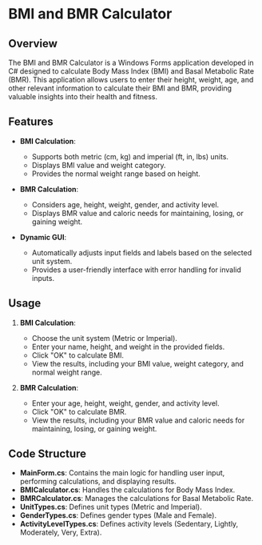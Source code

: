 # BMI and BMR Calculator

## Overview

The BMI and BMR Calculator is a Windows Forms application developed in C# designed to calculate Body Mass Index (BMI) and Basal Metabolic Rate (BMR). This application allows users to enter their height, weight, age, and other relevant information to calculate their BMI and BMR, providing valuable insights into their health and fitness.

## Features

- **BMI Calculation**: 
  - Supports both metric (cm, kg) and imperial (ft, in, lbs) units.
  - Displays BMI value and weight category.
  - Provides the normal weight range based on height.

- **BMR Calculation**:
  - Considers age, height, weight, gender, and activity level.
  - Displays BMR value and caloric needs for maintaining, losing, or gaining weight.

- **Dynamic GUI**:
  - Automatically adjusts input fields and labels based on the selected unit system.
  - Provides a user-friendly interface with error handling for invalid inputs.
## Usage

1. **BMI Calculation**:
   - Choose the unit system (Metric or Imperial).
   - Enter your name, height, and weight in the provided fields.
   - Click "OK" to calculate BMI.
   - View the results, including your BMI value, weight category, and normal weight range.

2. **BMR Calculation**:
   - Enter your age, height, weight, gender, and activity level.
   - Click "OK" to calculate BMR.
   - View the results, including your BMR value and caloric needs for maintaining, losing, or gaining weight.

## Code Structure

- **MainForm.cs**: Contains the main logic for handling user input, performing calculations, and displaying results.
- **BMICalculator.cs**: Handles the calculations for Body Mass Index.
- **BMRCalculator.cs**: Manages the calculations for Basal Metabolic Rate.
- **UnitTypes.cs**: Defines unit types (Metric and Imperial).
- **GenderTypes.cs**: Defines gender types (Male and Female).
- **ActivityLevelTypes.cs**: Defines activity levels (Sedentary, Lightly, Moderately, Very, Extra).
